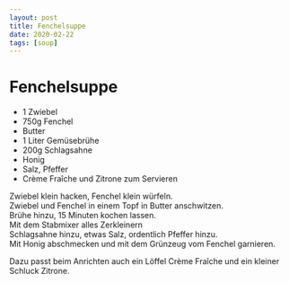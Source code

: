 ```yaml
---
layout: post
title: Fenchelsuppe
date: 2020-02-22
tags: [soup]
---
```

# Fenchelsuppe

- 1 Zwiebel
- 750g Fenchel
- Butter
- 1 Liter Gemüsebrühe
- 200g Schlagsahne
- Honig
- Salz, Pfeffer
- Crème Fraîche und Zitrone zum Servieren

Zwiebel klein hacken, Fenchel klein würfeln.  
Zwiebel und Fenchel in einem Topf in Butter anschwitzen.  
Brühe hinzu, 15 Minuten kochen lassen.  
Mit dem Stabmixer alles Zerkleinern  
Schlagsahne hinzu, etwas Salz, ordentlich Pfeffer hinzu.  
Mit Honig abschmecken und mit dem Grünzeug vom Fenchel garnieren.  
  
Dazu passt beim Anrichten auch ein Löffel Crème Fraîche und ein kleiner Schluck Zitrone.  
